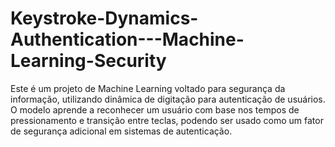 # Keystroke-Dynamics-Authentication---Machine-Learning-Security
Este é um projeto de Machine Learning voltado para segurança da informação, utilizando dinâmica de digitação para autenticação de usuários. O modelo aprende a reconhecer um usuário com base nos tempos de pressionamento e transição entre teclas, podendo ser usado como um fator de segurança adicional em sistemas de autenticação.
